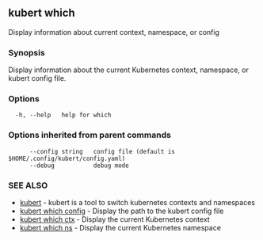 ## kubert which

Display information about current context, namespace, or config

### Synopsis

Display information about the current Kubernetes context, namespace, or kubert config file.

### Options

```
  -h, --help   help for which
```

### Options inherited from parent commands

```
      --config string   config file (default is $HOME/.config/kubert/config.yaml)
      --debug           debug mode
```

### SEE ALSO

* [kubert](kubert.md)	 - kubert is a tool to switch kubernetes contexts and namespaces
* [kubert which config](kubert_which_config.md)	 - Display the path to the kubert config file
* [kubert which ctx](kubert_which_ctx.md)	 - Display the current Kubernetes context
* [kubert which ns](kubert_which_ns.md)	 - Display the current Kubernetes namespace

